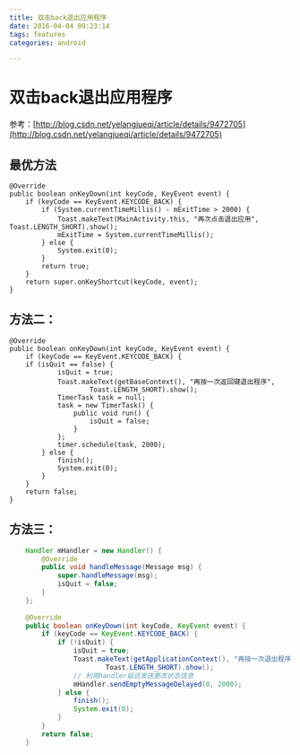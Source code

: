 ```yaml
---
title: 双击back退出应用程序
date: 2016-04-04 09:23:14
tags: features
categories: android

---
```


# 双击back退出应用程序

参考：[http://blog.csdn.net/yelangjueqi/article/details/9472705](http://blog.csdn.net/yelangjueqi/article/details/9472705)

## 最优方法

<!--more-->
    @Override
    public boolean onKeyDown(int keyCode, KeyEvent event) {
        if (keyCode == KeyEvent.KEYCODE_BACK) {
            if (System.currentTimeMillis() - mExitTime > 2000) {
                Toast.makeText(MainActivity.this, "再次点击退出应用", Toast.LENGTH_SHORT).show();
                mExitTime = System.currentTimeMillis();
            } else {
                System.exit(0);
            }
            return true;
        }
        return super.onKeyShortcut(keyCode, event);
    }

## 方法二：

	@Override  
	public boolean onKeyDown(int keyCode, KeyEvent event) {  
		if (keyCode == KeyEvent.KEYCODE_BACK) {  
		if (isQuit == false) {  
                isQuit = true;  
                Toast.makeText(getBaseContext(), "再按一次返回键退出程序",  
                        Toast.LENGTH_SHORT).show();  
                TimerTask task = null;  
                task = new TimerTask() {  
                    public void run() {  
                        isQuit = false;  
                    }  
                };  
                timer.schedule(task, 2000);  
            } else {  
                finish();  
                System.exit(0);  
            }  
        }  
        return false;  
    }

## 方法三：

```java
    Handler mHandler = new Handler() {  
        @Override  
        public void handleMessage(Message msg) {  
            super.handleMessage(msg);  
            isQuit = false;  
        }  
    };  
  
    @Override  
    public boolean onKeyDown(int keyCode, KeyEvent event) {  
        if (keyCode == KeyEvent.KEYCODE_BACK) {  
            if (!isQuit) {  
                isQuit = true;  
                Toast.makeText(getApplicationContext(), "再按一次退出程序",  
                        Toast.LENGTH_SHORT).show();  
                // 利用handler延迟发送更改状态信息  
                mHandler.sendEmptyMessageDelayed(0, 2000);  
            } else {  
                finish();  
                System.exit(0);  
            }  
        }  
        return false;  
    } 
```

